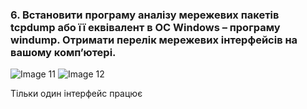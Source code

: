 ### 6. Встановити програму аналізу мережевих пакетів tcpdump або її еквівалент в ОС Windows – програму windump. Отримати перелік мережевих інтерфейсів на вашому комп’ютері.
![Image 11](https://i.ibb.co/Wc91Bws/photo-2-2023-12-11-02-46-48.jpg)
![Image 12](https://i.ibb.co/whBbMT5/photo-3-2023-12-11-02-46-48.jpg)

Тільки один інтерфейс працює